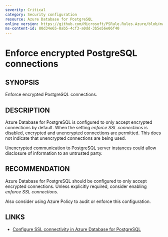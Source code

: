 ```yaml
---
severity: Critical
category: Security configuration
resource: Azure Database for PostgreSQL
online version: https://github.com/Microsoft/PSRule.Rules.Azure/blob/main/docs/rules/en/Azure.PostgreSQL.UseSSL.md
ms-content-id: 80d34e65-8ab5-4cf3-a0dd-3b5e56e06f40
---
```


# Enforce encrypted PostgreSQL connections

## SYNOPSIS

Enforce encrypted PostgreSQL connections.

## DESCRIPTION

Azure Database for PostgreSQL is configured to only accept encrypted connections by default.
When the setting _enforce SSL connections_ is disabled, encrypted and unencrypted connections are permitted.
This does not indicate that unencrypted connections are being used.

Unencrypted communication to PostgreSQL server instances could allow disclosure of information to an untrusted party.

## RECOMMENDATION

Azure Database for PostgreSQL should be configured to only accept encrypted connections.
Unless explicitly required, consider enabling _enforce SSL connections_.

Also consider using Azure Policy to audit or enforce this configuration.

## LINKS

- [Configure SSL connectivity in Azure Database for PostgreSQL](https://docs.microsoft.com/en-us/azure/postgresql/concepts-ssl-connection-security)
